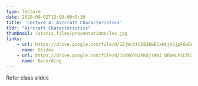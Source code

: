 ```yaml
---
type: lecture
date: 2020-09-02T12:00:00+5:30
title: 'Lecture 4: Aircraft Characteristics'
tldr: "Aircraft Characteristics"
thumbnail: /static_files/presentations/lec.jpg
links: 
    - url: https://drive.google.com/file/d/1EjWcxtCGB2DwECxWtjnGjpFGoDAIio04/view?usp=sharing
      name: Slides
    - url: https://drive.google.com/file/d/16dK6YniMKdjrW0i_DRmeLP1Cfb3QQ27L/view?usp=sharing
      name: Recording
---
```

Refer class slides